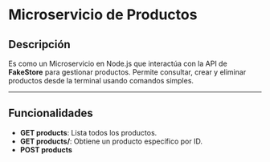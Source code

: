 # Microservicio de Productos

## Descripción

Es como un Microservicio en Node.js que interactúa con la API de **FakeStore** para gestionar productos. Permite consultar, crear y eliminar productos desde la terminal usando comandos simples.

---

## Funcionalidades

- **GET products**: Lista todos los productos.  
- **GET products/<id>**: Obtiene un producto específico por ID.  
- **POST products <title> <price> <category>**: Crea un nuevo producto.  
- **DELETE products/<id>**: Elimina un producto por ID.  
- Validaciones de parámetros y manejo de errores.  
- Mensajes claros de ayuda y comandos desconocidos.

---

## Ejemplos de Uso

### Consultar todos los productos
```bash
npm run start GET products
```

### Consultar producto por ID
```bash
npm run start GET products/3
```

### Crear un nuevo producto
```bash
npm run start POST products "Camiseta-T-Rex" 300 remeras
```

### Eliminar un producto
```bash
npm run start DELETE products/7
```


---

## Enlaces

- Repositorio GitHub: [https://github.com/KANGOO2021/pre-entrega-node-js](https://github.com/KANGOO2021/pre-entrega-node-js)

---
